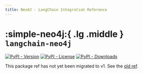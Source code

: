 ```yaml
---
title: Neo4J - LangChain Integration Reference
---
```


# :simple-neo4j:{ .lg .middle } `langchain-neo4j`

[![PyPI - Version](https://img.shields.io/pypi/v/langchain-neo4j?label=%20)](https://pypi.org/project/langchain-neo4j/#history)
[![PyPI - License](https://img.shields.io/pypi/l/langchain-neo4j)](https://opensource.org/licenses/MIT)
[![PyPI - Downloads](https://img.shields.io/pepy/dt/langchain-neo4j)](https://pypistats.org/packages/langchain-neo4j)

This package ref has not yet been migrated to v1. See the [old ref](https://python.langchain.com/api_reference/neo4j/index.html).
